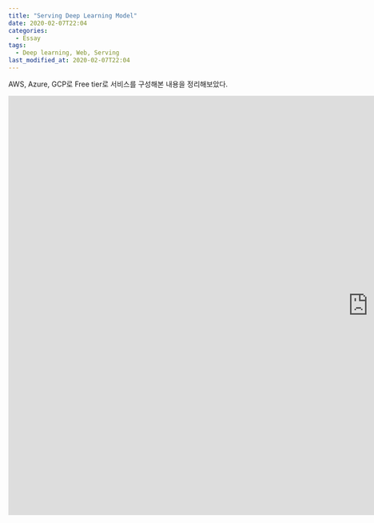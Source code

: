 ```yaml
---
title: "Serving Deep Learning Model"
date: 2020-02-07T22:04
categories:
  - Essay
tags:
  - Deep learning, Web, Serving
last_modified_at: 2020-02-07T22:04
---
```


AWS, Azure, GCP로 Free tier로 서비스를 구성해본 내용을 정리해보았다.

<iframe src="https://docs.google.com/presentation/d/e/2PACX-1vRkXBiS45JaXaK7je1TgdaycFLPXo1yxDgqHPqerv9hGNt8hThSLVynRyqnPgK2o16YBEvGOPjuLy3U/embed?start=false&loop=false&delayms=3000" frameborder="0" width="1440" height="839" allowfullscreen="true" mozallowfullscreen="true" webkitallowfullscreen="true"></iframe>

